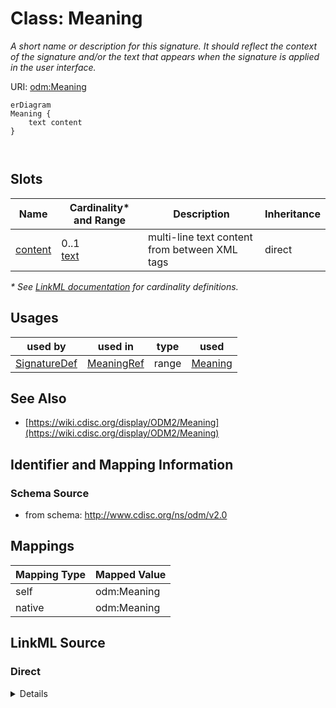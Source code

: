 # Class: Meaning

_A short name or description for this signature. It should reflect the context of the signature and/or the text that appears when the signature is applied in the user interface._




URI: [odm:Meaning](http://www.cdisc.org/ns/odm/v2.0/Meaning)


```mermaid
erDiagram
Meaning {
    text content  
}



```



<!-- no inheritance hierarchy -->


## Slots

| Name | Cardinality* and Range | Description | Inheritance |
| ---  | --- | --- | --- |
| [content](content.md) | 0..1 <br/> [text](text.md) | multi-line text content from between XML tags | direct |

_* See [LinkML documentation](https://linkml.io/linkml/schemas/slots.html#slot-cardinality) for cardinality definitions._




## Usages

| used by | used in | type | used |
| ---  | --- | --- | --- |
| [SignatureDef](SignatureDef.md) | [MeaningRef](MeaningRef.md) | range | [Meaning](Meaning.md) |






## See Also

* [https://wiki.cdisc.org/display/ODM2/Meaning](https://wiki.cdisc.org/display/ODM2/Meaning)

## Identifier and Mapping Information







### Schema Source


* from schema: http://www.cdisc.org/ns/odm/v2.0





## Mappings

| Mapping Type | Mapped Value |
| ---  | ---  |
| self | odm:Meaning |
| native | odm:Meaning |





## LinkML Source

<!-- TODO: investigate https://stackoverflow.com/questions/37606292/how-to-create-tabbed-code-blocks-in-mkdocs-or-sphinx -->

### Direct

<details>
```yaml
name: Meaning
description: A short name or description for this signature. It should reflect the
  context of the signature and/or the text that appears when the signature is applied
  in the user interface.
from_schema: http://www.cdisc.org/ns/odm/v2.0
see_also:
- https://wiki.cdisc.org/display/ODM2/Meaning
rank: 1000
slots:
- content
slot_usage:
  content:
    name: content
    domain_of:
    - TranslatedText
    - Title
    - CheckValue
    - Code
    - WorkflowEnd
    - UserName
    - Prefix
    - Suffix
    - FullName
    - GivenName
    - FamilyName
    - StreetName
    - HouseNumber
    - City
    - StateProv
    - Country
    - PostalCode
    - OtherText
    - Meaning
    - LegalReason
    - DateTimeStamp
    - ReasonForChange
    - SourceID
    - FlagValue
    - FlagType
    - Value
    range: text
class_uri: odm:Meaning

```
</details>

### Induced

<details>
```yaml
name: Meaning
description: A short name or description for this signature. It should reflect the
  context of the signature and/or the text that appears when the signature is applied
  in the user interface.
from_schema: http://www.cdisc.org/ns/odm/v2.0
see_also:
- https://wiki.cdisc.org/display/ODM2/Meaning
rank: 1000
slot_usage:
  content:
    name: content
    domain_of:
    - TranslatedText
    - Title
    - CheckValue
    - Code
    - WorkflowEnd
    - UserName
    - Prefix
    - Suffix
    - FullName
    - GivenName
    - FamilyName
    - StreetName
    - HouseNumber
    - City
    - StateProv
    - Country
    - PostalCode
    - OtherText
    - Meaning
    - LegalReason
    - DateTimeStamp
    - ReasonForChange
    - SourceID
    - FlagValue
    - FlagType
    - Value
    range: text
attributes:
  content:
    name: content
    description: multi-line text content from between XML tags
    from_schema: http://www.cdisc.org/ns/odm/v2.0
    rank: 1000
    alias: content
    owner: Meaning
    domain_of:
    - TranslatedText
    - Title
    - CheckValue
    - Code
    - WorkflowEnd
    - UserName
    - Prefix
    - Suffix
    - FullName
    - GivenName
    - FamilyName
    - StreetName
    - HouseNumber
    - City
    - StateProv
    - Country
    - PostalCode
    - OtherText
    - Meaning
    - LegalReason
    - DateTimeStamp
    - ReasonForChange
    - SourceID
    - FlagValue
    - FlagType
    - Value
    range: text
    inlined: true
class_uri: odm:Meaning

```
</details>